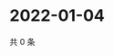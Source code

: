 # 2022-01-04

共 0 条

<!-- BEGIN WEIBO -->
<!-- 最后更新时间 Tue Jan 04 2022 15:00:55 GMT+0800 (China Standard Time) -->

<!-- END WEIBO -->

